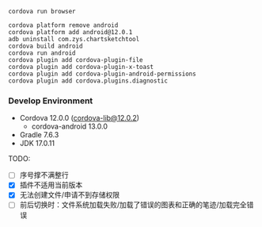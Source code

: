 ```shell
cordova run browser

cordova platform remove android
cordova platform add android@12.0.1
adb uninstall com.zys.chartsketchtool
cordova build android
cordova run android
cordova plugin add cordova-plugin-file
cordova plugin add cordova-plugin-x-toast
cordova plugin add cordova-plugin-android-permissions
cordova plugin add cordova.plugins.diagnostic
```

### Develop Environment

- Cordova 12.0.0 (cordova-lib@12.0.2)
  - cordova-android 13.0.0
- Gradle 7.6.3
- JDK 17.0.11

TODO:
- [ ] 序号撑不满整行
- [x] 插件不适用当前版本
- [x] 无法创建文件/申请不到存储权限
- [ ] 前后切换时：文件系统加载失败/加载了错误的图表和正确的笔迹/加载完全错误